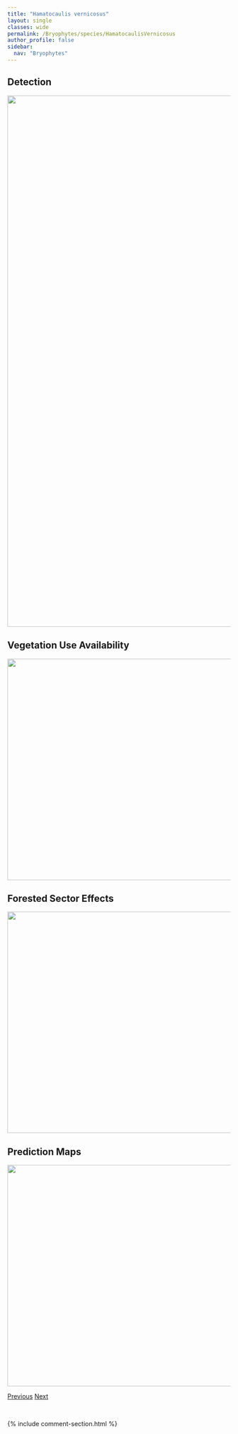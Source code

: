 ```yaml
---
title: "Hamatocaulis vernicosus"
layout: single
classes: wide
permalink: /Bryophytes/species/HamatocaulisVernicosus
author_profile: false
sidebar:
  nav: "Bryophytes"
---
```


<h2>Detection</h2>

<a href="https://drive.google.com/uc?export=view&id=1YFZ49GeZFpII2IDXyCb6E66uVSJB7qSq">
<img src="https://drive.google.com/uc?export=view&id=1YFZ49GeZFpII2IDXyCb6E66uVSJB7qSq" height = "1200" width = "800">
</a>


<h2>Vegetation Use Availability</h2>

<a href="https://drive.google.com/uc?export=view&id=1yD5lzX1Sl9L07BRDfl6yml-UYR_4U32i">
<img src="https://drive.google.com/uc?export=view&id=1yD5lzX1Sl9L07BRDfl6yml-UYR_4U32i" height = "500" width = "1000">
</a>


<h2>Forested Sector Effects</h2>

<a href="https://drive.google.com/uc?export=view&id=1oepi9-fidcjlt700_b7fwAtC8mEnCvC5">
<img src="https://drive.google.com/uc?export=view&id=1oepi9-fidcjlt700_b7fwAtC8mEnCvC5" height = "500" width = "1000">
</a>


<h2>Prediction Maps</h2>

<a href="https://drive.google.com/uc?export=view&id=1R-ASTBsxnWJ5Jl6jRQWveDtCBdCVnanp">
<img src="https://drive.google.com/uc?export=view&id=1R-ASTBsxnWJ5Jl6jRQWveDtCBdCVnanp" height = "500" width = "1000">
</a>


<a href="/DevelopmentWebsite/Bryophytes/species/CalliergonGiganteum" class="pagination--pager" title="Calliergon giganteum">Previous</a> <a href="/DevelopmentWebsite/Bryophytes/species/DrepanocladusPolygamus" class="pagination--pager" title="Drepanocladus polygamus">Next</a>

<p>&nbsp;</p>

{% include comment-section.html %}
